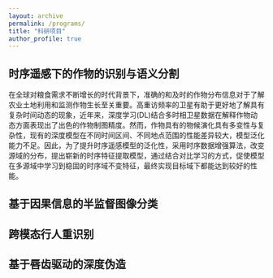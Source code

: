 ```yaml
---
layout: archive
permalink: /programs/
title: "科研项目"
author_profile: true
---
```


## 时序遥感下的作物的识别与语义分割

在全球对粮食需求不断增长的时代背景下，准确的和及时的作物分布信息对于了解农业土地利用和监测作物生长至关重要。高重访频率的卫星有助于更好地了解具有复杂时间动态的现象，近年来，深度学习(DL)结合多时相卫星数据在解释作物动态方面表现出了出色的作物制图精度。然而，作物具有的物候演化具有多变性与复杂性，现有的深度模型在不同时间区间、不同地点范围的性能差异较大，模型泛化能力不足。因此，为了提升时序遥感模型的泛化性，采用时序数据增强算法，改变源域的分布，提出崭新的时序特征提取模型，通过结合对比学习的方式，促使模型在多源域中学习到稳固的时序域不变特征，最终实现目标域下都能达到较好的性能。

## 基于因果信息的半监督图像分类

## 跨模态行人重识别

## 基于唇齿驱动的深度伪造

